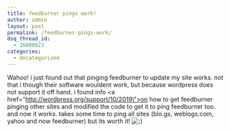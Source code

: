 ```yaml
---
title: feedburner pings work!
author: admin
layout: post
permalink: /feedburner-pings-work/
dsq_thread_id:
  - 26008823
categories:
  - Uncategorized
---
```

Wahoo! i just found out that pinging feedburner to update my site works. not that i though their software wouldent work, but because wordpress does not support it off hand. i found info <a href=\"http://wordpress.org/support/10/2019\">on how to get feedburner pinging other sites</a> and modified the code to get it to ping feedburner too. and now it works. takes some time to ping all sites (blo.gs, weblogs.com, yahoo and now feedburner) but its worth it! <img src="http://blog.lotas-smartman.net/wp-includes/images/smilies/icon_smile.gif" alt=":)" class="wp-smiley" />
